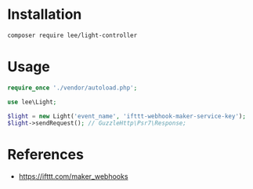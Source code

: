 # Installation
```bash
composer require lee/light-controller
```

# Usage
```php
require_once './vendor/autoload.php';

use lee\Light;

$light = new Light('event_name', 'ifttt-webhook-maker-service-key');
$light->sendRequest(); // GuzzleHttp\Psr7\Response;
```

# References

- https://ifttt.com/maker_webhooks
